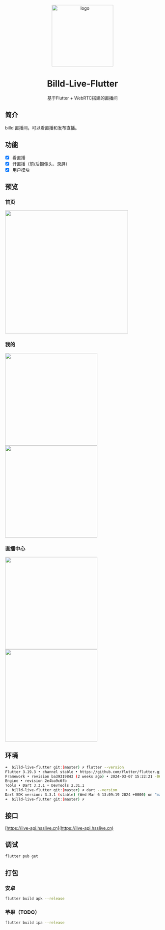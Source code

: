 <p align="center">
  <a href="https://live.hsslive.cn" target="_blank">
    <img
      width="200"
      src="https://resource.hsslive.cn/billd-live/image/240160ddbc14367f7e0126c1f5b09b69.svg"
      alt="logo"
    />
  </a>
</p>

<h1 align="center">
  Billd-Live-Flutter
</h1>

<p align="center">
  基于Flutter + WebRTC搭建的直播间
</p>

## 简介

billd 直播间，可以看直播和发布直播。

## 功能

- [x] 看直播
- [x] 开直播（前/后摄像头、录屏）
- [x] 用户模块

## 预览

### 首页

<img
  src="https://resource.hsslive.cn/billd-live/image/96638e70dc4c827debed39e3b30e2c3a.webp" 
  style="width:400px"
/>

### 我的

<img
  src="https://resource.hsslive.cn/billd-live/image/3a777718d31f94e6d25071d29f5e5185.webp" 
  style="width:300px"
/> <img
  src="https://resource.hsslive.cn/billd-live/image/e785bc308c2d24460baf36f65aa39c5e.webp" 
  style="width:300px"
/>

### 直播中心

<img
  src="https://resource.hsslive.cn/billd-live/image/5c4a77047bb154b0071ad6d8368ae26c.webp" 
  style="width:300px"
/> <img
  src="https://resource.hsslive.cn/billd-live/image/0403ca61c28330282f8d8db9da9b9f06.webp" 
  style="width:300px"
/>

## 环境

```sh
➜  billd-live-flutter git:(master) ✗ flutter --version
Flutter 3.19.3 • channel stable • https://github.com/flutter/flutter.git
Framework • revision ba39319843 (2 weeks ago) • 2024-03-07 15:22:21 -0600
Engine • revision 2e4ba9c6fb
Tools • Dart 3.3.1 • DevTools 2.31.1
➜  billd-live-flutter git:(master) ✗ dart --version
Dart SDK version: 3.3.1 (stable) (Wed Mar 6 13:09:19 2024 +0000) on "macos_arm64"
➜  billd-live-flutter git:(master) ✗
```

## 接口

[https://live-api.hsslive.cn](https://live-api.hsslive.cn)

## 调试

```sh
flutter pub get
```

## 打包

### 安卓

```sh
flutter build apk --release
```

### 苹果（TODO）

```sh
flutter build ipa --release
```
